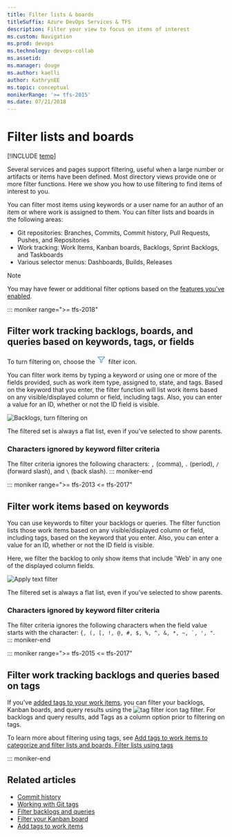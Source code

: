 ```yaml
---
title: Filter lists & boards
titleSuffix: Azure DevOps Services & TFS  
description: Filter your view to focus on items of interest 
ms.custom: Navigation
ms.prod: devops
ms.technology: devops-collab
ms.assetid: 
ms.manager: douge
ms.author: kaelli
author: KathrynEE
ms.topic: conceptual
monikerRange: '>= tfs-2015'
ms.date: 07/21/2018
---
```

  

# Filter lists and boards 

[!INCLUDE [temp](../../_shared/version-tfs-2017-through-vsts.md)] 

Several services and pages support filtering, useful when a large number or artifacts or items have been defined. Most directory views provide one or more filter functions. Here we show you how to use filtering to find items of interest to you. 

You can filter most items using keywords or a user name for an author of an item or where work is assigned to them. You can filter lists and boards in the following areas: 

- Git repositories: Branches, Commits, Commit history, Pull Requests, Pushes, and Repositories  
- Work tracking: Work Items, Kanban boards, Backlogs, Sprint Backlogs, and Taskboards
- Various selector menus: Dashboards, Builds, Releases

> [!NOTE]   
> You may have fewer or additional filter options based on the [features you've enabled](preview-features.md).


<a id="filter"></a>

::: moniker range=">= tfs-2018"
## Filter work tracking backlogs, boards, and queries based on keywords, tags, or fields

To turn filtering on, choose the ![ ](../../_img/icons/filter-icon.png) filter icon. 

You can filter work items by typing a keyword or using one or more of the fields provided, such as work item type, assigned to, state, and tags. Based on the keyword that you enter, the filter function will list work items based on any visible/displayed column or field, including tags. Also, you can enter a value for an ID, whether or not the ID field is visible.  

![Backlogs, turn filtering on](../../boards/backlogs/_img/filter-backlogs-options.png)

The filtered set is always a flat list, even if you've selected to show parents. 

### Characters ignored by keyword filter criteria

The filter criteria ignores the following characters: `,` (comma), `.` (period), `/` (forward slash), and `\` (back slash). 
::: moniker-end


::: moniker range=">= tfs-2013 <= tfs-2017"

## Filter work items based on keywords

You can use keywords to filter your backlogs or queries. The filter function lists those work items based on any visible/displayed column or field, including tags, based on the keyword that you enter. Also, you can enter a value for an ID, whether or not the ID field is visible.  

Here, we filter the backlog to only show items that include 'Web' in any one of the displayed column fields. 

![Apply text filter](../../boards/backlogs/_img/cyb-filter-backlog.png)   

The filtered set is always a flat list, even if you've selected to show parents.  


### Characters ignored by keyword filter criteria

The filter criteria ignores the following characters when the field value starts with the character: ```{, (, [, !, @, #, $, %, ^, &, *, ~, `, ', "```.  
::: moniker-end

::: moniker range=">= tfs-2015 <= tfs-2017"
## Filter work tracking backlogs and queries based on tags

If you've [added tags to your work items](../../boards/queries/add-tags-to-work-items.md), you can filter your backlogs, Kanban boards, and query results using the ![tag filter icon](../../boards/_img/icons/tag_filter_icon.png) tag filter. For backlogs and query results, add Tags as a column option prior to filtering on tags.  

To learn more about filtering using tags, see [Add tags to work items to categorize and filter lists and boards, Filter lists using tags](../../boards/queries/add-tags-to-work-items.md#filter)
 
::: moniker-end

## Related articles  
- [Commit history](../../repos/git/commit-history.md)
- [Working with Git tags](../../repos/git/git-tags.md)
- [Filter backlogs and queries](../../boards/backlogs/filter-backlogs.md)
- [Filter your Kanban board](../../boards/boards/filter-kanban-board.md)
- [Add tags to work items](../../boards/queries/add-tags-to-work-items.md) 

